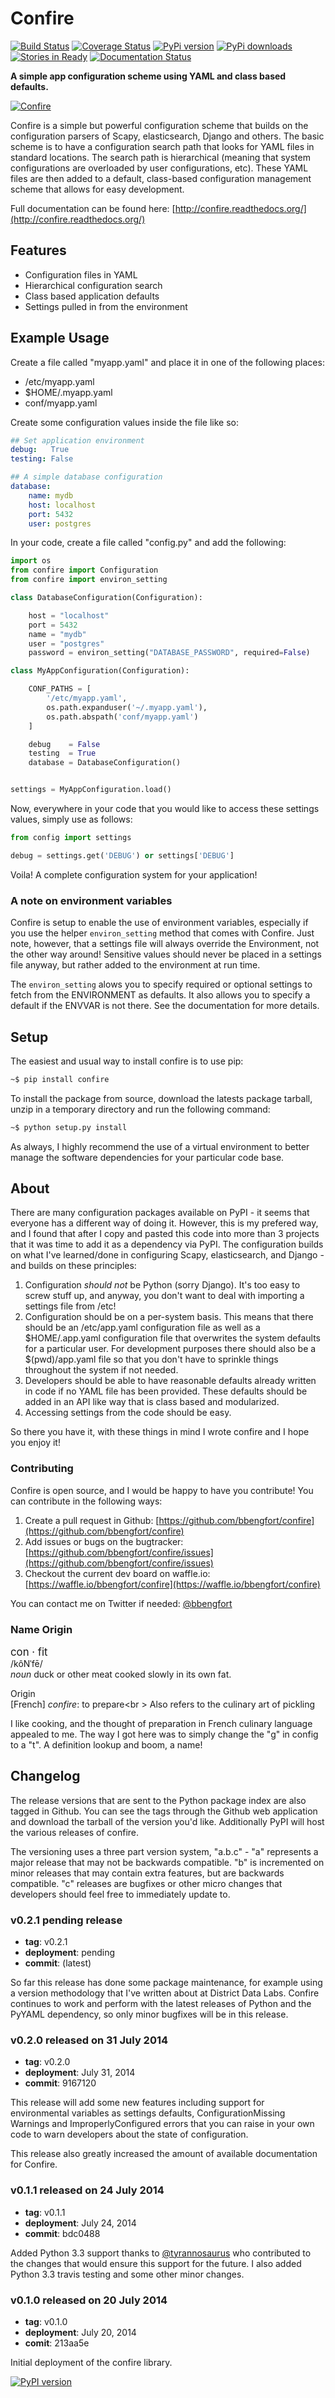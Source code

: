 # Confire #
[![Build Status][build_status_img]][build_status_page]
[![Coverage Status][coveralls_img]][coveralls_page]
[![PyPi version][pypi_version_img]][pypi_version]
[![PyPi downloads][pypi_downloads_img]][pypi_downloads]
[![Stories in Ready][waffle_img]][waffle_status]
[![Documentation Status][rtd_img]][rtd_page]

**A simple app configuration scheme using YAML and class based defaults.**

[![Confire][confire.jpg]][confire.jpg]

Confire is a simple but powerful configuration scheme that builds on the configuration parsers of Scapy, elasticsearch, Django and others. The basic scheme is to have a configuration search path that looks for YAML files in standard locations. The search path is hierarchical (meaning that system configurations are overloaded by user configurations, etc). These YAML files are then added to a default, class-based configuration management scheme that allows for easy development.

Full documentation can be found here: [http://confire.readthedocs.org/](http://confire.readthedocs.org/)

## Features ##

* Configuration files in YAML
* Hierarchical configuration search
* Class based application defaults
* Settings pulled in from the environment

## Example Usage ##

Create a file called "myapp.yaml" and place it in one of the following places:

* /etc/myapp.yaml
* $HOME/.myapp.yaml
* conf/myapp.yaml

Create some configuration values inside the file like so:

```yaml
## Set application environment
debug:   True
testing: False

## A simple database configuration
database:
    name: mydb
    host: localhost
    port: 5432
    user: postgres
```

In your code, create a file called "config.py" and add the following:

```python
import os
from confire import Configuration
from confire import environ_setting

class DatabaseConfiguration(Configuration):

    host = "localhost"
    port = 5432
    name = "mydb"
    user = "postgres"
    password = environ_setting("DATABASE_PASSWORD", required=False)

class MyAppConfiguration(Configuration):

    CONF_PATHS = [
        '/etc/myapp.yaml',
        os.path.expanduser('~/.myapp.yaml'),
        os.path.abspath('conf/myapp.yaml')
    ]

    debug    = False
    testing  = True
    database = DatabaseConfiguration()


settings = MyAppConfiguration.load()
```

Now, everywhere in your code that you would like to access these settings values, simply use as follows:

```python
from config import settings

debug = settings.get('DEBUG') or settings['DEBUG']
```

Voila! A complete configuration system for your application!

### A note on environment variables ###

Confire is setup to enable the use of environment variables, especially if you use the helper `environ_setting` method that comes with Confire. Just note, however, that a settings file will always override the Environment, not the other way around! Sensitive values should never be placed in a settings file anyway, but rather added to the environment at run time.

The `environ_setting` alows you to specify required or optional settings to fetch from the ENVIRONMENT as defaults. It also allows you to specify a default if the ENVVAR is not there. See the documentation for more details.

## Setup ##

The easiest and usual way to install confire is to use pip:

```bash
~$ pip install confire
```

To install the package from source, download the latests package tarball, unzip in a temporary directory and run the following command:

```bash
~$ python setup.py install
```

As always, I highly recommend the use of a virtual environment to better manage the software dependencies for your particular code base.

## About ##
There are many configuration packages available on PyPI - it seems that everyone has a different way of doing it. However, this is my prefered way, and I found that after I copy and pasted this code into more than 3 projects that it was time to add it as a dependency via PyPI. The configuration builds on what I've learned/done in configuring Scapy, elasticsearch, and Django - and builds on these principles:

1. Configuration _should not_ be Python (sorry Django). It's too easy to screw stuff up, and anyway, you don't want to deal with importing a settings file from /etc!
2. Configuration should be on a per-system basis. This means that there should be an /etc/app.yaml configuration file as well as a $HOME/.app.yaml configuration file that overwrites the system defaults for a particular user. For development purposes there should also be a $(pwd)/app.yaml file so that you don't have to sprinkle things throughout the system if not needed.
3. Developers should be able to have reasonable defaults already written in code if no YAML file has been provided. These defaults should be added in an API like way that is class based and modularized.
4. Accessing settings from the code should be easy.

So there you have it, with these things in mind I wrote confire and I hope you enjoy it!

### Contributing ###

Confire is open source, and I would be happy to have you contribute! You can contribute in the following ways:

1. Create a pull request in Github: [https://github.com/bbengfort/confire](https://github.com/bbengfort/confire)
2. Add issues or bugs on the bugtracker: [https://github.com/bbengfort/confire/issues](https://github.com/bbengfort/confire/issues)
3. Checkout the current dev board on waffle.io: [https://waffle.io/bbengfort/confire](https://waffle.io/bbengfort/confire)

You can contact me on Twitter if needed: [@bbengfort](https://twitter.com/bbengfort)

### Name Origin ###
<big>con &middot; fit</big><br />
/kôNˈfē/<br/>
*noun* duck or other meat cooked slowly in its own fat.

Origin<br />
[French] *confire*: to prepare<br \>
Also refers to the culinary art of pickling

I like cooking, and the thought of preparation in French culinary language appealed to me. The way I got here was to simply change the "g" in config to a "t". A definition lookup and boom, a name!

## Changelog ##

The release versions that are sent to the Python package index are also tagged in Github. You can see the tags through the Github web application and download the tarball of the version you'd like. Additionally PyPI will host the various releases of confire.

The versioning uses a three part version system, "a.b.c" - "a" represents a major release that may not be backwards compatible. "b" is incremented on minor releases that may contain extra features, but are backwards compatible. "c" releases are bugfixes or other micro changes that developers should feel free to immediately update to.

### v0.2.1 pending release ###

* **tag**: v0.2.1
* **deployment**: pending
* **commit**: (latest)

So far this release has done some package maintenance, for example using a version methodology that I've written about at District Data Labs. Confire continues to work and perform with the latest releases of Python and the PyYAML dependency, so only minor bugfixes will be in this release.

### v0.2.0 released on 31 July 2014 ###

* **tag**: v0.2.0
* **deployment**: July 31, 2014
* **commit**: 9167120

This release will add some new features including support for environmental variables as settings defaults, ConfigurationMissing Warnings and ImproperlyConfigured errors that you can raise in your own code to warn developers about the state of configuration.

This release also greatly increased the amount of available documentation for Confire.

### v0.1.1 released on 24 July 2014 ###

* **tag**: v0.1.1
* **deployment**: July 24, 2014
* **commit**: bdc0488

Added Python 3.3 support thanks to [@tyrannosaurus](https://github.com/tyrannosaurus) who contributed to the changes that would ensure this support for the future. I also added Python 3.3 travis testing and some other minor changes.

### v0.1.0 released on 20 July 2014 ###

* **tag**: v0.1.0
* **deployment**: July 20, 2014
* **comit**: 213aa5e

Initial deployment of the confire library.

[![PyPI version]()]()

<!-- References -->
[build_status_img]: https://travis-ci.org/bbengfort/confire.svg?branch=master
[build_status_page]: https://travis-ci.org/bbengfort/confire
[coveralls_img]: https://coveralls.io/repos/bbengfort/confire/badge.svg?branch=master
[coveralls_page]: https://coveralls.io/r/bbengfort/confire?branch=master
[rtd_img]: https://readthedocs.org/projects/confire/badge/?version=latest
[rtd_page]: https://readthedocs.org/projects/confire/?badge=latest
[confire.jpg]: http://upload.wikimedia.org/wikipedia/commons/d/d4/Picholines_et_Olives_Nyons.jpg
[pypi_version]: http://badge.fury.io/py/confire
[pypi_version_img]: https://badge.fury.io/py/confire.svg
[pypi_downloads]: https://pypi.python.org/pypi/confire/0.2.0
[pypi_downloads_img]: https://img.shields.io/pypi/dm/confire.svg
[waffle_img]: https://badge.waffle.io/bbengfort/confire.png?label=ready&title=Ready
[waffle_status]: https://waffle.io/bbengfort/confire
